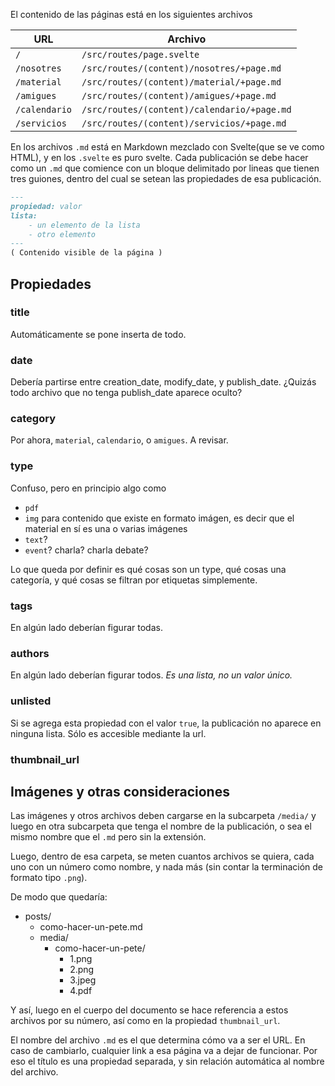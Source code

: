 El contenido de las páginas está en los siguientes archivos

| URL         | Archivo                                   |
| ----------- | ----------------------------------------- |
|`/`          |`/src/routes/page.svelte`                  |
|`/nosotres`  |`/src/routes/(content)/nosotres/+page.md`  |
|`/material`  |`/src/routes/(content)/material/+page.md`  |
|`/amigues`   |`/src/routes/(content)/amigues/+page.md`   |
|`/calendario`|`/src/routes/(content)/calendario/+page.md`|
|`/servicios` |`/src/routes/(content)/servicios/+page.md` |

En los archivos `.md` está en Markdown mezclado con Svelte(que se ve como HTML), y en los `.svelte` es puro svelte.
Cada publicación se debe hacer como un `.md` que comience con un bloque delimitado por lineas que tienen tres guiones, dentro del cual se setean las propiedades de esa publicación.

```md
---
propiedad: valor
lista:
    - un elemento de la lista
    - otro elemento
---
( Contenido visible de la página )
```

## Propiedades
### title
Automáticamente se pone inserta de todo.
### date
Debería partirse entre creation_date, modify_date, y publish_date.
¿Quizás todo archivo que no tenga publish_date aparece oculto?
### category
Por ahora, `material`, `calendario`, o `amigues`. A revisar.
### type
Confuso, pero en principio algo como 

- `pdf`
- `img`
  para contenido que existe en formato imágen, es decir que el material en sí es una o varias imágenes
- `text`?
- `event`? charla? charla debate?

Lo que queda por definir es qué cosas son un type, qué cosas una categoría, y qué cosas se filtran por etiquetas simplemente.
### tags
En algún lado deberían figurar todas.
### authors
En algún lado deberían figurar todos. *Es una lista, no un valor único.*
### unlisted
Si se agrega esta propiedad con el valor `true`, la publicación no aparece en ninguna lista. Sólo es accesible mediante la url.
### thumbnail_url
## Imágenes y otras consideraciones

Las imágenes y otros archivos deben cargarse en la subcarpeta `/media/` y luego en otra subcarpeta que tenga el nombre de la publicación, o sea el mismo nombre que el `.md` pero sin la extensión.

Luego, dentro de esa carpeta, se meten cuantos archivos se quiera, cada uno con un número como nombre, y nada más (sin contar la terminación de formato tipo `.png`).

De modo que quedaría:

- posts/
  - como-hacer-un-pete.md
  - media/
    - como-hacer-un-pete/
      - 1.png
      - 2.png
      - 3.jpeg
      - 4.pdf

Y así, luego en el cuerpo del documento se hace referencia a estos archivos por su número, así como en la propiedad `thumbnail_url`.

El nombre del archivo `.md` es el que determina cómo va a ser el URL. En caso de cambiarlo, cualquier link a esa página va a dejar de funcionar. Por eso el título es una propiedad separada, y sin relación automática al nombre del archivo.
